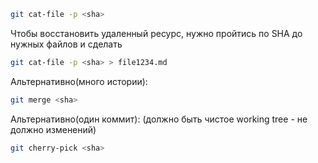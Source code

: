 ```bash
git cat-file -p <sha>
```

Чтобы восстановить удаленный ресурс, нужно пройтись по SHA до нужных файлов и сделать
```bash
git cat-file -p <sha> > file1234.md
```


Альтернативно(много истории):
```bash
git merge <sha>
```

Альтернативно(один коммит):
(должно быть чистое working tree - не должно изменений)
```bash
git cherry-pick <sha>
```
